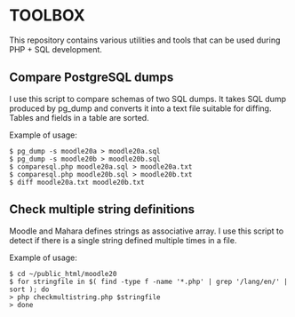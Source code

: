 TOOLBOX
=======

This repository contains various utilities and tools that can be used
during PHP + SQL development.


Compare PostgreSQL dumps
------------------------

I use this script to compare schemas of two SQL dumps. It takes SQL dump
produced by pg_dump and converts it into a text file suitable for diffing.
Tables and fields in a table are sorted.

Example of usage:

    $ pg_dump -s moodle20a > moodle20a.sql
    $ pg_dump -s moodle20b > moodle20b.sql
    $ comparesql.php moodle20a.sql > moodle20a.txt
    $ comparesql.php moodle20b.sql > moodle20b.txt
    $ diff moodle20a.txt moodle20b.txt


Check multiple string definitions
---------------------------------

Moodle and Mahara defines strings as associative array. I use this script to
detect if there is a single string defined multiple times in a file.

Example of usage:

    $ cd ~/public_html/moodle20
    $ for stringfile in $( find -type f -name '*.php' | grep '/lang/en/' | sort ); do
    > php checkmultistring.php $stringfile
    > done
